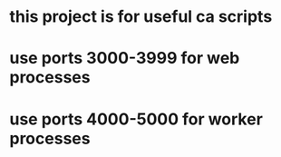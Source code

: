 # this project is for useful ca scripts
# use ports 3000-3999 for web processes
# use ports 4000-5000 for worker processes
